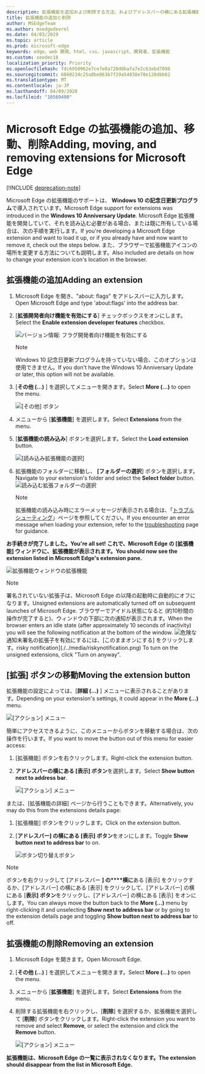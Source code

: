 ```yaml
---
description: 拡張機能を追加および削除する方法、およびアドレスバーの横にある拡張機能のボタンを移動する方法について説明します。
title: 拡張機能の追加と削除
author: MSEdgeTeam
ms.author: msedgedevrel
ms.date: 04/03/2019
ms.topic: article
ms.prod: microsoft-edge
keywords: edge、web 開発、html、css、javascript、開発者、拡張機能
ms.custom: seodec18
localization_priority: Priority
ms.openlocfilehash: fdc6950962e7ce7e0a720d0bafa7e2c63ebd7098
ms.sourcegitcommit: 6860234c25a8be863b7f29a54838e78e120dbb62
ms.translationtype: MT
ms.contentlocale: ja-JP
ms.lasthandoff: 04/09/2020
ms.locfileid: "10569498"
---
```

# <span data-ttu-id="eeac4-104">Microsoft Edge の拡張機能の追加、移動、削除</span><span class="sxs-lookup"><span data-stu-id="eeac4-104">Adding, moving, and removing extensions for Microsoft Edge</span></span>  

[!INCLUDE [deprecation-note](../includes/deprecation-note.md)]  

<span data-ttu-id="eeac4-105">Microsoft Edge の拡張機能のサポートは、 **Windows 10 の記念日更新プログラム**で導入されています。</span><span class="sxs-lookup"><span data-stu-id="eeac4-105">Microsoft Edge support for extensions was introduced in the **Windows 10 Anniversary Update**.</span></span> <span data-ttu-id="eeac4-106">Microsoft Edge 拡張機能を開発していて、それを読み込む必要がある場合、または既に所有している場合は、次の手順を実行します。</span><span class="sxs-lookup"><span data-stu-id="eeac4-106">If you're developing a Microsoft Edge extension and want to load it up, or if you already have and now want to remove it, check out the steps below.</span></span>
<span data-ttu-id="eeac4-107">また、ブラウザーで拡張機能アイコンの場所を変更する方法についても説明します。</span><span class="sxs-lookup"><span data-stu-id="eeac4-107">Also included are details on how to change your extension icon's location in the browser.</span></span>

## <span data-ttu-id="eeac4-108">拡張機能の追加</span><span class="sxs-lookup"><span data-stu-id="eeac4-108">Adding an extension</span></span>

1. <span data-ttu-id="eeac4-109">Microsoft Edge を開き、"about: flags" をアドレスバーに入力します。</span><span class="sxs-lookup"><span data-stu-id="eeac4-109">Open Microsoft Edge and type 'about:flags' into the address bar.</span></span>

2. <span data-ttu-id="eeac4-110">[**拡張開発者向け機能を有効にする**] チェックボックスをオンにします。</span><span class="sxs-lookup"><span data-stu-id="eeac4-110">Select the **Enable extension developer features** checkbox.</span></span>

   ![バージョン情報: フラグ開発者向け機能を有効にする](./../media/sideload-aboutflags.png)
   > [!NOTE]
   > <span data-ttu-id="eeac4-112">Windows 10 記念日更新プログラムを持っていない場合、このオプションは使用できません。</span><span class="sxs-lookup"><span data-stu-id="eeac4-112">If you don't have the Windows 10 Anniversary Update or later, this option will not be available.</span></span>

3. <span data-ttu-id="eeac4-113">[**その他 (...)** ] を選択してメニューを開きます。</span><span class="sxs-lookup"><span data-stu-id="eeac4-113">Select **More (...)** to open the menu.</span></span>

   ![[その他] ボタン](./../media/morebutton.png)  

4. <span data-ttu-id="eeac4-115">メニューから [**拡張機能**] を選択します。</span><span class="sxs-lookup"><span data-stu-id="eeac4-115">Select **Extensions** from the menu.</span></span>

5. <span data-ttu-id="eeac4-116">[**拡張機能の読み込み**] ボタンを選択します。</span><span class="sxs-lookup"><span data-stu-id="eeac4-116">Select the **Load extension** button.</span></span>

   ![[読み込み拡張機能の選択]](./../media/sideload-load-extension.png)

6. <span data-ttu-id="eeac4-118">拡張機能のフォルダーに移動し、 **[フォルダーの選択**] ボタンを選択します。</span><span class="sxs-lookup"><span data-stu-id="eeac4-118">Navigate to your extension's folder and select the  **Select folder** button.</span></span>
   ![読み込む拡張フォルダーの選択](./../media/sideload-select-extension.png)
   > [!NOTE]
   > <span data-ttu-id="eeac4-120">拡張機能の読み込み時にエラーメッセージが表示される場合は、「[トラブルシューティング](./../troubleshooting.md)」ページを参照してください。</span><span class="sxs-lookup"><span data-stu-id="eeac4-120">If you encounter an error message when loading your extension, refer to the [troubleshooting](./../troubleshooting.md) page for guidance.</span></span>


**<span data-ttu-id="eeac4-121">お手続きが完了しました。</span><span class="sxs-lookup"><span data-stu-id="eeac4-121">You're all set!</span></span> <span data-ttu-id="eeac4-122">これで、Microsoft Edge の [拡張機能] ウィンドウに、拡張機能が表示されます。</span><span class="sxs-lookup"><span data-stu-id="eeac4-122">You should now see the extension listed in Microsoft Edge's extension pane.</span></span>**

![拡張機能ウィンドウの拡張機能](./../media/sideload-extension-installed.png)

> [!NOTE]
> <span data-ttu-id="eeac4-124">署名されていない拡張子は、Microsoft Edge の以降の起動時に自動的にオフになります。</span><span class="sxs-lookup"><span data-stu-id="eeac4-124">Unsigned extensions are automatically turned off on subsequent launches of Microsoft Edge.</span></span> <span data-ttu-id="eeac4-125">ブラウザーでアイドル状態になると (約10秒間の操作が完了すると)、ウィンドウの下部に次の通知が表示されます。</span><span class="sxs-lookup"><span data-stu-id="eeac4-125">When the browser enters an idle state (after approximately 10 seconds of inactivity) you will see the following notification at the bottom of the window.</span></span> ![<span data-ttu-id="eeac4-126">危険な](./../media/riskynotification.png)通知未署名の拡張子を有効にするには、[このままオンにする] をクリックします。</span><span class="sxs-lookup"><span data-stu-id="eeac4-126">risky notification](./../media/riskynotification.png) To turn on the unsigned extensions, click "Turn on anyway".</span></span>



## <span data-ttu-id="eeac4-127">[拡張] ボタンの移動</span><span class="sxs-lookup"><span data-stu-id="eeac4-127">Moving the extension button</span></span>
<span data-ttu-id="eeac4-128">拡張機能の設定によっては、[**詳細 (...)** ] メニューに表示されることがあります。</span><span class="sxs-lookup"><span data-stu-id="eeac4-128">Depending on your extension's settings, it could appear in the **More (...)** menu.</span></span>

   ![[アクション] メニュー](./../media/browseraction.png)  


<span data-ttu-id="eeac4-130">簡単にアクセスできるように、このメニューからボタンを移動する場合は、次の操作を行います。</span><span class="sxs-lookup"><span data-stu-id="eeac4-130">If you want to move the button out of this menu for easier access:</span></span>

1. <span data-ttu-id="eeac4-131">[拡張機能] ボタンを右クリックします。</span><span class="sxs-lookup"><span data-stu-id="eeac4-131">Right-click the extension button.</span></span>

2. <span data-ttu-id="eeac4-132">**アドレスバーの横にある [表示] ボタン**を選択します。</span><span class="sxs-lookup"><span data-stu-id="eeac4-132">Select **Show button next to address bar**.</span></span>

   ![[アクション] メニュー](./../media/browseraction_contextmenu.png)  

<span data-ttu-id="eeac4-134">または、[拡張機能の詳細] ページから行うこともできます。</span><span class="sxs-lookup"><span data-stu-id="eeac4-134">Alternatively, you may do this from the extensions details page:</span></span>

1. <span data-ttu-id="eeac4-135">[拡張機能] ボタンをクリックします。</span><span class="sxs-lookup"><span data-stu-id="eeac4-135">Click on the extension button.</span></span>
2. <span data-ttu-id="eeac4-136">[**アドレスバー] の横にある [表示] ボタン**をオンにします。</span><span class="sxs-lookup"><span data-stu-id="eeac4-136">Toggle **Show button next to address bar** to on.</span></span>

   ![ボタン切り替えボタン](./../media/show-button-toggle.png)

> [!NOTE]
> <span data-ttu-id="eeac4-138">ボタンを右クリックして [アドレスバー **] の\*\*\*\*横に**ある [表示] をクリックするか、[アドレスバー] の横にある [表示] をクリックして、[アドレスバー] の横にある [**表示] ボタン**をクリックし、[アドレスバー] の横にある [表示] をオンにします。</span><span class="sxs-lookup"><span data-stu-id="eeac4-138">You can always move the button back to the **More (...)** menu by right-clicking it and unselecting **Show next to address bar** or by going to the extension details page and toggling **Show button next to address bar** to off.</span></span>


## <span data-ttu-id="eeac4-139">拡張機能の削除</span><span class="sxs-lookup"><span data-stu-id="eeac4-139">Removing an extension</span></span>

1. <span data-ttu-id="eeac4-140">Microsoft Edge を開きます。</span><span class="sxs-lookup"><span data-stu-id="eeac4-140">Open Microsoft Edge.</span></span>

2. <span data-ttu-id="eeac4-141">[**その他 (...)** ] を選択してメニューを開きます。</span><span class="sxs-lookup"><span data-stu-id="eeac4-141">Select **More (...)** to open the menu.</span></span>

3. <span data-ttu-id="eeac4-142">メニューから [**拡張機能**] を選択します。</span><span class="sxs-lookup"><span data-stu-id="eeac4-142">Select **Extensions** from the menu.</span></span>

4. <span data-ttu-id="eeac4-143">削除する拡張機能を右クリックし、[**削除**] を選択するか、拡張機能を選択して [**削除**] ボタンをクリックします。</span><span class="sxs-lookup"><span data-stu-id="eeac4-143">Right-click the extension you want to remove and select **Remove**, or select the extension and click the **Remove** button.</span></span>

   ![[アクション] メニュー](./../media/remove.png)  

**<span data-ttu-id="eeac4-145">拡張機能は、Microsoft Edge の一覧に表示されなくなります。</span><span class="sxs-lookup"><span data-stu-id="eeac4-145">The extension should disappear from the list in Microsoft Edge.</span></span>**
